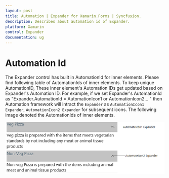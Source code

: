 ```yaml
---
layout: post 
title: Automation | Expander for Xamarin.Forms | Syncfusion.
description: Describes about automation id of Expander.
platform: Xamarin
control: Expander
documentation: ug
---
```

# Automation Id

The Expander control has built in AutomationId for inner elements. Please find following table of AutomationIds of inner elements. To keep unique 
AutomationID, These inner element's Automation IDs get updated based on Expander's Automation ID. For example, if we set Expander's AutomationId as
"Expander.AutomationId = AutomationIcon1 or AutomationIcon2... " then Automation framework will intract the `Expander` as `AutomationIcon1 Expander`, `AutomationIcon2 Expander` for subsequent icons.
 The following image denoted the AutomationIds of inner elements.

![Automation id for expander](expander_images/ExpanderAutomationImage.png)
